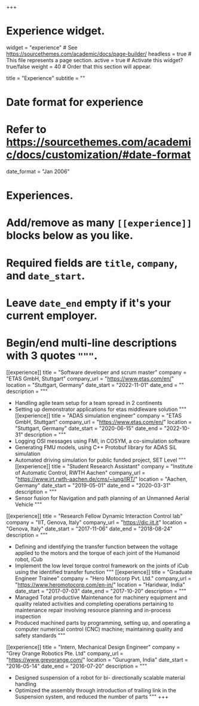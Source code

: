 +++
# Experience widget.
widget = "experience"  # See https://sourcethemes.com/academic/docs/page-builder/
headless = true  # This file represents a page section.
active = true  # Activate this widget? true/false
weight = 40  # Order that this section will appear.

title = "Experience"
subtitle = ""

# Date format for experience
#   Refer to https://sourcethemes.com/academic/docs/customization/#date-format
date_format = "Jan 2006"

# Experiences.
#   Add/remove as many `[[experience]]` blocks below as you like.
#   Required fields are `title`, `company`, and `date_start`.
#   Leave `date_end` empty if it's your current employer.
#   Begin/end multi-line descriptions with 3 quotes `"""`.
[[experience]]
  title = "Software developer and scrum master"
  company = "ETAS GmbH, Stuttgart"
  company_url = "https://www.etas.com/en/"
  location = "Stuttgart, Germany"
  date_start = "2022-11-01"
  date_end = ""
  description = """
  * Handling agile team setup for a team spread in 2 continents
  * Setting up demonstrator applications for etas middleware solution
  """
[[experience]]
  title = "ADAS simulation engineer"
  company = "ETAS GmbH, Stuttgart"
  company_url = "https://www.etas.com/en/"
  location = "Stuttgart, Germany"
  date_start = "2020-06-15"
  date_end = "2022-10-31"
  description = """
  * Logging OSI messages using FMI, in COSYM, a co-simulation software
  * Generating FMU models, using C++ Protobuf library for ADAS SiL simulation
  * Automated driving simulation for public funded project, SET Level
  """
[[experience]]
  title = "Student Research Assistant"
  company = "Institute of Automatic Control, RWTH Aachen"
  company_url = "https://www.irt.rwth-aachen.de/cms/~iung/IRT/"
  location = "Aachen, Germany"
  date_start = "2019-05-01"
  date_end = "2020-03-31"
  description = """
  * Sensor fusion for Navigation and path planning of an Unmanned Aerial Vehicle
  """

[[experience]]
  title = "Research Fellow Dynamic Interaction Control lab"
  company = "IIT, Genova, Italy"
  company_url = "https://dic.iit.it"
  location = "Genova, Italy"
  date_start = "2017-11-06"
  date_end = "2018-08-24"
  description = """
  * Defining and identifying the transfer function between the voltage applied to the motors and the torque of each joint of the Humanoid robot, iCub
  * Implement the low level torque control framework on the joints of iCub using the identified transfer function
   """
[[experience]]
  title = "Graduate Engineer Trainee"
  company = "Hero Motocorp Pvt. Ltd."
  company_url = "https://www.heromotocorp.com/en-in/"
  location = "Haridwar, India"
  date_start = "2017-07-03"
  date_end = "2017-10-20"
  description = """
  * Managed Total productive Maintenance for machinery equipment and quality related activities and completing operations pertaining to maintenance repair involving resource planning and in-process inspection
  * Produced machined parts by programming, setting up, and operating a computer numerical control (CNC) machine; maintaining quality and safety standards
   """
   
[[experience]]
  title = "Intern, Mechanical Design Engineer"
  company = "Grey Orange Robotics Pte. Ltd"
  company_url = "https://www.greyorange.com/"
  location = "Gurugram, India"
  date_start = "2016-05-14"
  date_end = "2016-07-20"
  description = """
  * Designed suspension of a robot for bi- directionally scalable material handling
  * Optimized the assembly through introduction of trailing link in the Suspension system, and reduced the number of parts
   """
+++
